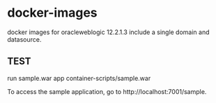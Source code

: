 # docker-images




docker images for oracleweblogic 12.2.1.3 include a single domain and datasource.

## TEST
run sample.war app
container-scripts/sample.war

To access the sample application, go to http://localhost:7001/sample.
